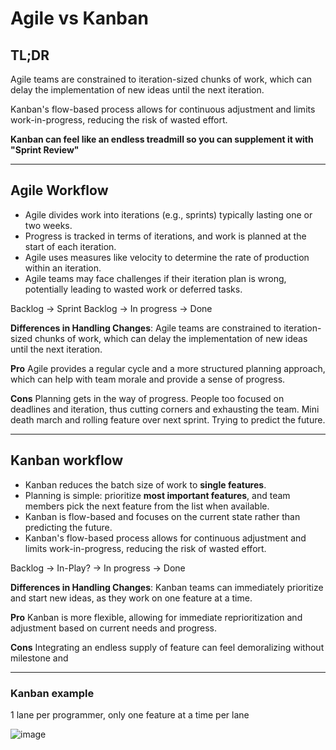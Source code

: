 # Agile vs Kanban

## TL;DR

Agile teams are constrained to iteration-sized chunks of work, which can delay the implementation of new ideas until the next iteration.

Kanban's flow-based process allows for continuous adjustment and limits work-in-progress, reducing the risk of wasted effort.

**Kanban can feel like an endless treadmill so you can supplement it with "Sprint Review"**

---
## Agile Workflow

- Agile divides work into iterations (e.g., sprints) typically lasting one or two weeks.
- Progress is tracked in terms of iterations, and work is planned at the start of each iteration.
- Agile uses measures like velocity to determine the rate of production within an iteration.
- Agile teams may face challenges if their iteration plan is wrong, potentially leading to wasted work or deferred tasks.

Backlog -> Sprint Backlog -> In progress -> Done

**Differences in Handling Changes**:
Agile teams are constrained to iteration-sized chunks of work, which can delay the implementation of new ideas until the next iteration.

**Pro**
Agile provides a regular cycle and a more structured planning approach, which can help with team morale and provide a sense of progress.

**Cons**
Planning gets in the way of progress. People too focused on deadlines and iteration, thus cutting corners and exhausting the team. Mini death march and rolling feature over next sprint. Trying to predict the future. 

---
## Kanban workflow

- Kanban reduces the batch size of work to **single features**.
- Planning is simple: prioritize **most important features**, and team members pick the next feature from the list when available.
- Kanban is flow-based and focuses on the current state rather than predicting the future.
- Kanban's flow-based process allows for continuous adjustment and limits work-in-progress, reducing the risk of wasted effort.

Backlog -> In-Play? -> In progress -> Done

**Differences in Handling Changes**:
Kanban teams can immediately prioritize and start new ideas, as they work on one feature at a time.

**Pro** 
Kanban is more flexible, allowing for immediate reprioritization and adjustment based on current needs and progress.

**Cons**
Integrating an endless supply of feature can feel demoralizing without milestone and 

---

### Kanban example
1 lane per programmer, only one feature at a time per lane

![image](https://github.com/user-attachments/assets/b929076c-3d59-4839-a8ae-495c3332cd7b)
